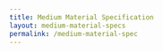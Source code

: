 ```yaml
---
title: Medium Material Specification
layout: medium-material-specs
permalink: /medium-material-spec
---
```

